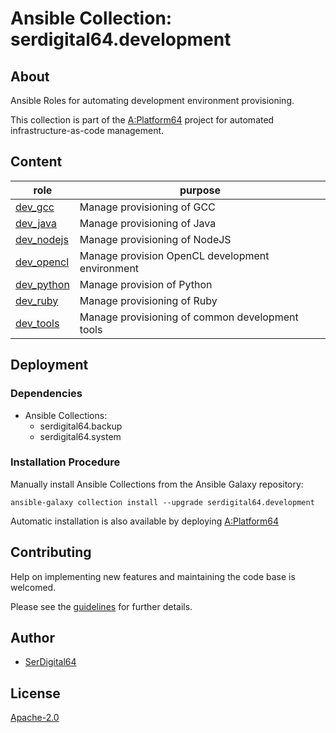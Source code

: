 # Ansible Collection: serdigital64.development

## About

Ansible Roles for automating development environment provisioning.

This collection is part of the [A:Platform64](https://github.com/aplatform64/aplatform64) project for automated infrastructure-as-code management.

## Content

| role                                                                        | purpose                                         |
| --------------------------------------------------------------------------- | ----------------------------------------------- |
| [dev_gcc](https://aplatform64.readthedocs.io/en/latest/roles/dev_gcc)       | Manage provisioning of GCC                      |
| [dev_java](https://aplatform64.readthedocs.io/en/latest/roles/dev_java)     | Manage provisioning of Java                     |
| [dev_nodejs](https://aplatform64.readthedocs.io/en/latest/roles/dev_nodejs) | Manage provisioning of NodeJS                   |
| [dev_opencl](https://aplatform64.readthedocs.io/en/latest/roles/dev_opencl) | Manage provision OpenCL development environment |
| [dev_python](https://aplatform64.readthedocs.io/en/latest/roles/dev_python) | Manage provision of Python                      |
| [dev_ruby](https://aplatform64.readthedocs.io/en/latest/roles/dev_ruby)     | Manage provisioning of Ruby                     |
| [dev_tools](https://aplatform64.readthedocs.io/en/latest/roles/dev_tools)   | Manage provisioning of common development tools |

## Deployment

### Dependencies

- Ansible Collections:
  - serdigital64.backup
  - serdigital64.system

### Installation Procedure

Manually install Ansible Collections from the Ansible Galaxy repository:

```shell
ansible-galaxy collection install --upgrade serdigital64.development
```

Automatic installation is also available by deploying [A:Platform64](https://aplatform64.readthedocs.io/en/latest/#deployment)

## Contributing

Help on implementing new features and maintaining the code base is welcomed.

Please see the [guidelines](https://aplatform64.readthedocs.io/en/latest/contributing/CONTRIBUTING/) for further details.

## Author

- [SerDigital64](https://serdigital64.github.io/)

## License

[Apache-2.0](https://www.apache.org/licenses/LICENSE-2.0.txt)

